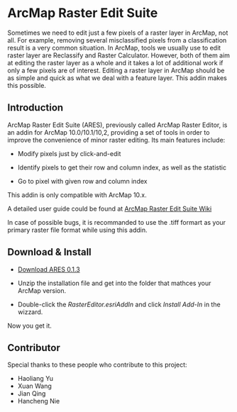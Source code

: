 ArcMap Raster Edit Suite
====================

Sometimes we need to edit just a few pixels of a raster layer in ArcMap, not all. For example, removing several misclassified pixels from a classification result is a very common situation. In ArcMap, tools we usually use to edit raster layer are Reclassify and Raster Calculator. However, both of them aim at editing the raster layer as a whole and it takes a lot of additional work if only a few pixels are of interest. Editing a raster layer in ArcMap should be as simple and quick as what we deal with a feature layer. This addin makes this possible.

## Introduction

ArcMap Raster Edit Suite (ARES), previously called ArcMap Raster Editor, is an addin for ArcMap 10.0/10.1/10,2, providing a set of tools in order to improve the convenience of minor raster editing. Its main features include:

* Modify pixels just by click-and-edit

* Identify pixels to get their row and column index, as well as the statistic

* Go to pixel with given row and column index

This addin is only compatible with ArcMap 10.x. 

A detailed user guide could be found at [ArcMap Raster Edit Suite Wiki](https://github.com/dz316424/arcmap-raster-editor/wiki)

In case of possible bugs, it is recommanded to use the .tiff formart as your primary raster file format while using this addin.

## Download & Install

* [Download ARES 0.1.3](https://github.com/dz316424/ares/releases/download/0.1.3/ARES.0.1.3.zip)

* Unzip the installation file and get into the folder that mathces your ArcMap version.
 
* Double-click the *RasterEditor.esriAddIn* and click *Install Add-In* in the wizzard.

Now you get it. 

## Contributor

Special thanks to these people who contribute to this project:

* Haoliang Yu
* Xuan Wang
* Jian Qing
* Hancheng Nie
